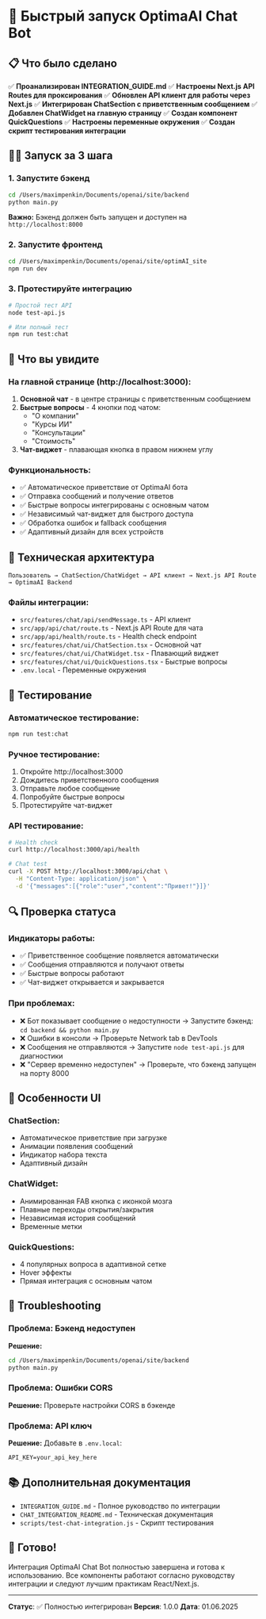 # 🚀 Быстрый запуск OptimaAI Chat Bot

## 📋 Что было сделано

✅ **Проанализирован INTEGRATION_GUIDE.md**
✅ **Настроены Next.js API Routes для проксирования**
✅ **Обновлен API клиент для работы через Next.js**
✅ **Интегрирован ChatSection с приветственным сообщением**
✅ **Добавлен ChatWidget на главную страницу**
✅ **Создан компонент QuickQuestions**
✅ **Настроены переменные окружения**
✅ **Создан скрипт тестирования интеграции**

## 🏃‍♂️ Запуск за 3 шага

### 1. Запустите бэкенд
```bash
cd /Users/maximpenkin/Documents/openai/site/backend
python main.py
```
**Важно:** Бэкенд должен быть запущен и доступен на `http://localhost:8000`

### 2. Запустите фронтенд
```bash
cd /Users/maximpenkin/Documents/openai/site/optimAI_site
npm run dev
```

### 3. Протестируйте интеграцию
```bash
# Простой тест API
node test-api.js

# Или полный тест
npm run test:chat
```

## 🎯 Что вы увидите

### На главной странице (http://localhost:3000):

1. **Основной чат** - в центре страницы с приветственным сообщением
2. **Быстрые вопросы** - 4 кнопки под чатом:
   - "О компании"
   - "Курсы ИИ" 
   - "Консультации"
   - "Стоимость"
3. **Чат-виджет** - плавающая кнопка в правом нижнем углу

### Функциональность:

- ✅ Автоматическое приветствие от OptimaAI бота
- ✅ Отправка сообщений и получение ответов
- ✅ Быстрые вопросы интегрированы с основным чатом
- ✅ Независимый чат-виджет для быстрого доступа
- ✅ Обработка ошибок и fallback сообщения
- ✅ Адаптивный дизайн для всех устройств

## 🔧 Техническая архитектура

```
Пользователь → ChatSection/ChatWidget → API клиент → Next.js API Route → OptimaAI Backend
```

### Файлы интеграции:

- `src/features/chat/api/sendMessage.ts` - API клиент
- `src/app/api/chat/route.ts` - Next.js API Route для чата
- `src/app/api/health/route.ts` - Health check endpoint
- `src/features/chat/ui/ChatSection.tsx` - Основной чат
- `src/features/chat/ui/ChatWidget.tsx` - Плавающий виджет
- `src/features/chat/ui/QuickQuestions.tsx` - Быстрые вопросы
- `.env.local` - Переменные окружения

## 🧪 Тестирование

### Автоматическое тестирование:
```bash
npm run test:chat
```

### Ручное тестирование:
1. Откройте http://localhost:3000
2. Дождитесь приветственного сообщения
3. Отправьте любое сообщение
4. Попробуйте быстрые вопросы
5. Протестируйте чат-виджет

### API тестирование:
```bash
# Health check
curl http://localhost:3000/api/health

# Chat test
curl -X POST http://localhost:3000/api/chat \
  -H "Content-Type: application/json" \
  -d '{"messages":[{"role":"user","content":"Привет!"}]}'
```

## 🔍 Проверка статуса

### Индикаторы работы:
- ✅ Приветственное сообщение появляется автоматически
- ✅ Сообщения отправляются и получают ответы
- ✅ Быстрые вопросы работают
- ✅ Чат-виджет открывается и закрывается

### При проблемах:
- ❌ Бот показывает сообщение о недоступности → Запустите бэкенд: `cd backend && python main.py`
- ❌ Ошибки в консоли → Проверьте Network tab в DevTools
- ❌ Сообщения не отправляются → Запустите `node test-api.js` для диагностики
- ❌ "Сервер временно недоступен" → Проверьте, что бэкенд запущен на порту 8000

## 📱 Особенности UI

### ChatSection:
- Автоматическое приветствие при загрузке
- Анимации появления сообщений
- Индикатор набора текста
- Адаптивный дизайн

### ChatWidget:
- Анимированная FAB кнопка с иконкой мозга
- Плавные переходы открытия/закрытия
- Независимая история сообщений
- Временные метки

### QuickQuestions:
- 4 популярных вопроса в адаптивной сетке
- Hover эффекты
- Прямая интеграция с основным чатом

## 🚨 Troubleshooting

### Проблема: Бэкенд недоступен
**Решение:**
```bash
cd /Users/maximpenkin/Documents/openai/site/backend
python main.py
```

### Проблема: Ошибки CORS
**Решение:** Проверьте настройки CORS в бэкенде

### Проблема: API ключ
**Решение:** Добавьте в `.env.local`:
```env
API_KEY=your_api_key_here
```

## 📚 Дополнительная документация

- `INTEGRATION_GUIDE.md` - Полное руководство по интеграции
- `CHAT_INTEGRATION_README.md` - Техническая документация
- `scripts/test-chat-integration.js` - Скрипт тестирования

## 🎉 Готово!

Интеграция OptimaAI Chat Bot полностью завершена и готова к использованию. Все компоненты работают согласно руководству интеграции и следуют лучшим практикам React/Next.js.

---

**Статус**: ✅ Полностью интегрирован
**Версия**: 1.0.0
**Дата**: 01.06.2025